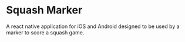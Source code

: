 # Squash Marker
A react native application for iOS and Android designed to be used by a marker to score a squash game.
